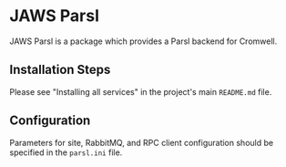 # JAWS Parsl

JAWS Parsl is a package which provides a Parsl backend for Cromwell.

## Installation Steps

Please see "Installing all services" in the project's main `README.md` file.

## Configuration

Parameters for site, RabbitMQ, and RPC client configuration should be specified
in the `parsl.ini` file.
